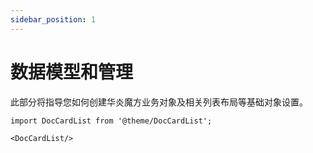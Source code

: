 ```yaml
---
sidebar_position: 1
---
```


# 数据模型和管理

此部分将指导您如何创建华炎魔方业务对象及相关列表布局等基础对象设置。


```mdx-code-block
import DocCardList from '@theme/DocCardList';

<DocCardList/>
```